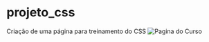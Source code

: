 # projeto_css
Criação de uma página para treinamento do CSS
![Pagina do Curso](https://github.com/viannawp/projeto_css/assets/88806375/e529b113-7d1c-4c1e-9dd5-42d065416b35)
